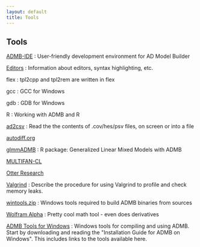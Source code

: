 ```yaml
---
layout: default
title: Tools
---
```


Tools
-----

[ADMB-IDE](admb-ide)
: User-friendly development environment for AD Model Builder

[Editors](editors/)
: Information about editors, syntax highlighting, etc.

flex
: tpl2cpp and tpl2rem are written in flex

gcc
: GCC for Windows

gdb
: GDB for Windows

R
: Working with ADMB and R

[ad2csv](https://github.com/admb-project/admb/tree/master/contrib/ad2csv)
: Read the the contents of .cov/hes/psv files, on screen or into a file

[autodiff.org](http://www.autodiff.org/)

[glmmADMB](http://glmmadmb.r-forge.r-project.org/)
: R package: Generalized Linear Mixed Models with ADMB

[MULTIFAN-CL](http://www.multifan-cl.org/)

[Otter Research](http://otter-rsch.com/product.htm)

[Valgrind](valgrind.html)
: Describe the procedure for using Valgrind to profile and check memory leaks.

[wintools.zip](wintools.zip)
: Windows tools required to build ADMB binaries from sources

[Wolfram Alpha](http://www.wolframalpha.com/)
: Pretty cool math tool - even does derivatives

[ADMB Tools for Windows]()
: Windows tools for compiling and using ADMB. Start by downloading and reading the "Installation Guide for ADMB on Windows". This includes links to the tools available here.
